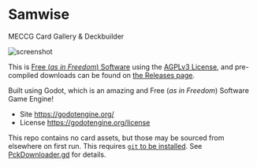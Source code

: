 # Samwise
MECCG Card Gallery &amp; Deckbuilder

![screenshot](https://user-images.githubusercontent.com/18179992/155857321-aa5e0913-bb10-45e8-9468-303b8769538b.png)

This is [Free (_as in Freedom_) Software](https://www.gnu.org/philosophy/free-sw.en.html) using the [AGPLv3 License](./LICENSE.md#gnu-affero-general-public-license), and pre-compiled downloads can be found on [the Releases page](https://github.com/SylvanSign/samwise/releases).

Built using Godot, which is an amazing and Free (_as in Freedom_) Software Game Engine!
- Site https://godotengine.org/
- License https://godotengine.org/license

This repo contains no card assets, but those may be sourced from elsewhere on first run. This requires [`git` to be installed](https://github.com/git-guides/install-git#install-git). See [PckDownloader.gd](./scenes/PckDownloader.gd) for details.
